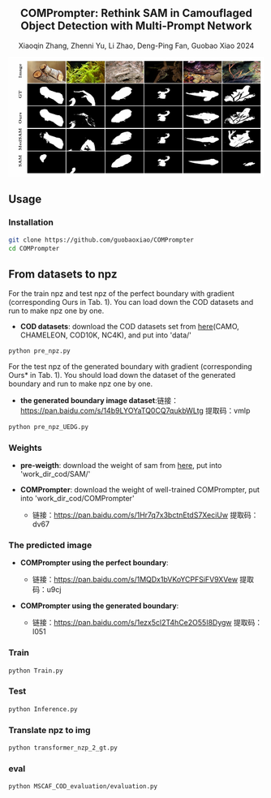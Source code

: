 <div align="center">
<h2>COMPrompter: Rethink SAM in Camouflaged Object Detection with Multi-Prompt Network</h2>
Xiaoqin Zhang, Zhenni Yu, Li Zhao, Deng-Ping Fan, Guobao Xiao
2024
</div>

![ Comparison of our COMPrompter and other methods in COD](data/visualization.png)

## Usage 

### Installation

```bash
git clone https://github.com/guobaoxiao/COMPrompter
cd COMPrompter
```
## From datasets to npz 
For the train npz and test npz of the perfect boundary with gradient (corresponding Ours in Tab. 1).
You can load down the COD datasets and run to make npz one by one.

- **COD datasets**:
    download the COD datasets set from [here](https://github.com/lartpang/awesome-segmentation-saliency-dataset#camouflaged-object-detection-cod)(CAMO, CHAMELEON, COD10K, NC4K), and put into 'data/'
```bash
python pre_npz.py
```
For the test npz of the generated boundary with gradient (corresponding Ours* in Tab. 1). You should load down the dataset of the generated boundary and run to make npz one by one.
- **the generated boundary image dataset**:链接：https://pan.baidu.com/s/14b9LYOYaTQ0CQ7qukbWLtg 提取码：vmlp
```bash
python pre_npz_UEDG.py
```

### Weights
- **pre-weigth**:
    download the weight of sam from [here](https://dl.fbaipublicfiles.com/segment_anything/sam_vit_b_01ec64.pth), put into 'work_dir_cod/SAM/'

- **COMPrompter**:
    download the weight of well-trained COMPrompter, put into 'work_dir_cod/COMPrompter'
  - 链接：https://pan.baidu.com/s/1Hr7q7x3bctnEtdS7XeciUw 
    提取码：dv67


### The predicted image
- **COMPrompter using the perfect boundary**: 
  -   链接：https://pan.baidu.com/s/1MQDx1bVKoYCPFSiFV9XVew 
      提取码：u9cj

- **COMPrompter using the generated boundary**:
  - 链接：https://pan.baidu.com/s/1ezx5cl2T4hCe2O55I8Dygw 
    提取码：l051

### Train
```bash
python Train.py
```

### Test

```bash
python Inference.py
```

### Translate npz to img

```bash
python transformer_nzp_2_gt.py
```

### eval

```bash
python MSCAF_COD_evaluation/evaluation.py
```

[//]: # (## Citation)

[//]: # ()
[//]: # (If you find this project useful, please consider citing:)

[//]: # ()
[//]: # (```bibtex)

[//]: # (xxxx)

[//]: # (```)
